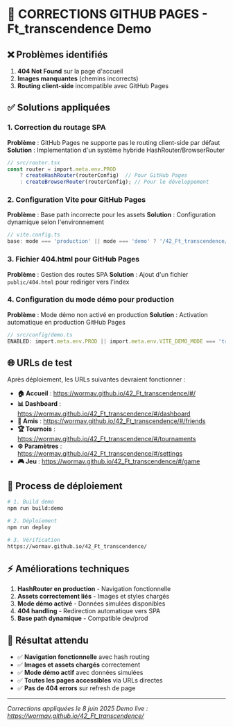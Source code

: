 # 🔧 CORRECTIONS GITHUB PAGES - Ft_transcendence Demo

## ❌ **Problèmes identifiés**

1. **404 Not Found** sur la page d'accueil
2. **Images manquantes** (chemins incorrects)
3. **Routing client-side** incompatible avec GitHub Pages

## ✅ **Solutions appliquées**

### 1. **Correction du routage SPA**

**Problème** : GitHub Pages ne supporte pas le routing client-side par défaut
**Solution** : Implementation d'un système hybride HashRouter/BrowserRouter

```typescript
// src/router.tsx
const router = import.meta.env.PROD 
	? createHashRouter(routerConfig)  // Pour GitHub Pages
	: createBrowserRouter(routerConfig); // Pour le développement
```

### 2. **Configuration Vite pour GitHub Pages**

**Problème** : Base path incorrecte pour les assets
**Solution** : Configuration dynamique selon l'environnement

```typescript
// vite.config.ts
base: mode === 'production' || mode === 'demo' ? '/42_Ft_transcendence/' : '/',
```

### 3. **Fichier 404.html pour GitHub Pages**

**Problème** : Gestion des routes SPA
**Solution** : Ajout d'un fichier `public/404.html` pour rediriger vers l'index

### 4. **Configuration du mode démo pour production**

**Problème** : Mode démo non activé en production
**Solution** : Activation automatique en production GitHub Pages

```typescript
// src/config/demo.ts
ENABLED: import.meta.env.PROD || import.meta.env.VITE_DEMO_MODE === 'true',
```

## 🌐 **URLs de test**

Après déploiement, les URLs suivantes devraient fonctionner :

- **🏠 Accueil** : https://wormav.github.io/42_Ft_transcendence/#/
- **📊 Dashboard** : https://wormav.github.io/42_Ft_transcendence/#/dashboard
- **👥 Amis** : https://wormav.github.io/42_Ft_transcendence/#/friends
- **🏆 Tournois** : https://wormav.github.io/42_Ft_transcendence/#/tournaments
- **⚙️ Paramètres** : https://wormav.github.io/42_Ft_transcendence/#/settings
- **🎮 Jeu** : https://wormav.github.io/42_Ft_transcendence/#/game

## 🔄 **Process de déploiement**

```bash
# 1. Build demo
npm run build:demo

# 2. Déploiement
npm run deploy

# 3. Vérification
https://wormav.github.io/42_Ft_transcendence/
```

## ⚡ **Améliorations techniques**

1. **HashRouter en production** - Navigation fonctionnelle
2. **Assets correctement liés** - Images et styles chargés
3. **Mode démo activé** - Données simulées disponibles
4. **404 handling** - Redirection automatique vers SPA
5. **Base path dynamique** - Compatible dev/prod

## 🎯 **Résultat attendu**

- ✅ **Navigation fonctionnelle** avec hash routing
- ✅ **Images et assets chargés** correctement  
- ✅ **Mode démo actif** avec données simulées
- ✅ **Toutes les pages accessibles** via URLs directes
- ✅ **Pas de 404 errors** sur refresh de page

---

*Corrections appliquées le 8 juin 2025*
*Demo live : https://wormav.github.io/42_Ft_transcendence/*

